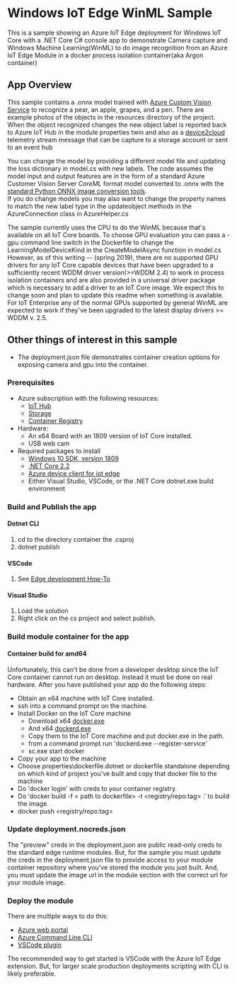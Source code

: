 # Windows IoT Edge WinML Sample

This is a sample showing an Azure IoT Edge deployment for Windows IoT Core with a .NET Core C# console app to demonstrate Camera capture and Windows Machine Learning(WinML) to do image recognition from an Azure IoT Edge Module in a docker process isolation container(aka Argon container)

## App Overview

This sample contains a .onnx model trained with [Azure Custom Vision Service]( https://azure.microsoft.com/en-us/services/cognitive-services/custom-vision-service/ ) to recognize a pear, an apple, grapes, and a pen.
There are example photos of the objects in the resources directory of the project.
When the object recognized changes the new object label is reported back to Azure IoT Hub in the module properties twin and also as a [device2cloud](https://docs.microsoft.com/en-us/azure/iot-hub/iot-hub-devguide-messages-d2c)
telemetry stream message that can be capture to a storage account or sent to an event hub 

You can change the model by providing a different model file and updating the loss dictionary in model.cs with new labels.
The code assumes the model input and output features are in the form of a standard Azure Customer Vision Server *CoreML* format model converted to .onnx with the [standard Python ONNX image conversion tools](https://github.com/onnx/onnxmltools).  
If you do change models you may also want to change the property names to match the new label type in the updateobject methods in the AzureConnection class in AzureHelper.cs

The sample currently uses the CPU to do the WinML because that's available on all IoT Core boards.  To choose GPU evaluation you can pass a -gpu command line switch in the Dockerfile to change the LearningModelDeviceKind in the CreateModelAsync function in model.cs
However, as of this writing -- (spring 2019), there are no supported GPU drivers for any IoT Core capable devices that have been upgraded to a sufficiently recent WDDM driver version(>=WDDM 2.4) to work in process isolation containers and are also provided in a universal driver package which is necessary to add a driver to an IoT Core image.  We expect this to change soon and plan to update this readme when something is available.
For IoT Enterprise any of the normal GPUs supported by general WinML are expected to work if they've been upgraded to the latest display drivers >= WDDM v. 2.5.

## Other things of interest in this sample

* The deployment.json file demonstrates container creation options for exposing camera and gpu into the container.

### Prerequisites

* Azure subscription with the following resources:
    * [IoT Hub](https://docs.microsoft.com/en-us/azure/iot-hub/iot-hub-create-through-portal)
    * [Storage](https://docs.microsoft.com/en-us/azure/storage/common/storage-quickstart-create-account)
    * [Container Registry](https://docs.microsoft.com/en-us/azure/container-registry/container-registry-get-started-portal)
* Hardware:
    * An x64 Board with an 1809 version of IoT Core installed.
    * USB web cam
* Required packages to install
    * [Windows 10 SDK, version 1809](https://developer.microsoft.com/en-us/windows/downloads/sdk-archive)
    * [.NET Core 2.2](https://dotnet.microsoft.com/download/dotnet-core/2.2)
    * [Azure device client for iot edge](https://docs.microsoft.com/en-us/azure/iot-hub/iot-hub-devguide-sdks)
    * Either Visual Studio, VSCode, or the .NET Core dotnet.exe build environment

### Build and Publish the app

#### Dotnet CLI

1. cd to the directory container the .csproj
2. dotnet publish

#### VSCode

1. See [Edge development How-To](https://docs.microsoft.com/en-us/azure/iot-edge/how-to-develop-csharp-module)

#### Visual Studio

1. Load the solution
2. Right click on the cs project and select publish.  

### Build module container for the app

#### Container build for amd64

Unfortunately, this can't be done from a developer desktop since the IoT Core container cannot run on desktop.  Instead it must be done on real hardware.  After you have published your app do the following steps:

* Obtain an x64 machine with IoT Core installed.
* ssh into a command prompt on the machine.
* Install Docker on the IoT Core machine
    * Download x64 [docker.exe](https://master.mobyproject.org/windows/x86_64/docker.exe) 
    * And x64 [dockerd.exe](https://master.mobyproject.org/windows/x86_64/dockerd.exe)
    * Copy them to the IoT Core machine and put docker.exe in the path.
    * from a command prompt run 'dockerd.exe --register-service'
    * sc.exe start docker
* Copy your app to the machine
* Choose properties\dockerfile.dotnet or dockerfile.standalone depending on which kind of project you've built and copy that docker file to the machine
* Do 'docker login' with creds to your container registry.
* Do 'docker build -f < path to dockerfile> -t <registry/repo:tag> .' to build the image.
* docker push  <registry/repo:tag>

### Update deployment.nocreds.json

The "preview" creds in the deployment.json are public read-only creds to the standard edge runtime modules.  But, for the sample you must update the creds in the deployment.json file to provide access to your module container repository where you've stored the module you just built. And, you must update the image url in the module section with the correct url for your module image.

### Deploy the module

There are multiple ways to do this:

* [Azure web portal](https://docs.microsoft.com/en-us/azure/iot-edge/how-to-deploy-modules-portal)
* [Azure Command Line CLI](https://docs.microsoft.com/en-us/azure/iot-edge/how-to-deploy-modules-cli)
* [VSCode plugin](https://docs.microsoft.com/en-us/azure/iot-edge/how-to-deploy-modules-VSCode)

The recommended way to get started is VSCode with the Azure IoT Edge extension. But, for larger scale production deployments scripting with CLI is likely preferable.

